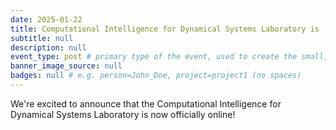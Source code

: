 ```yaml
---
date: 2025-01-22
title: Computational Intelligence for Dynamical Systems Laboratory is  officially online!
subtitle: null
description: null
event_type: post # primary type of the event, used to create the small, colored post callout
banner_image_source: null
badges: null # e.g. person=John_Doe, project=project1 (no spaces)
---
```


We're excited to announce that the Computational Intelligence for Dynamical Systems Laboratory is now officially online!
